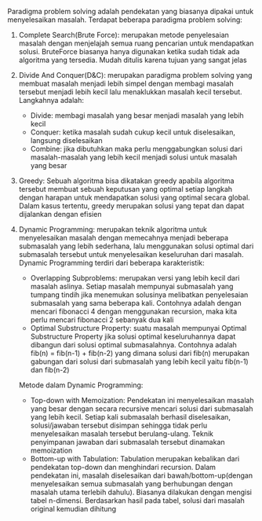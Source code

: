 Paradigma problem solving adalah pendekatan yang biasanya dipakai untuk menyelesaikan masalah. Terdapat beberapa paradigma problem solving:
1. Complete Search(Brute Force): merupakan metode penyelesaian masalah dengan menjelajah semua ruang pencarian untuk mendapatkan solusi. BruteForce biasanya hanya digunakan ketika sudah tidak ada algoritma yang tersedia. Mudah ditulis karena tujuan yang sangat jelas
2. Divide And Conquer(D&C): merupakan paradigma problem solving yang membuat masalah menjadi lebih simpel dengan membagi masalah tersebut menjadi lebih kecil lalu menaklukkan masalah kecil tersebut. Langkahnya adalah:
    - Divide: membagi masalah yang besar menjadi masalah yang lebih kecil
    - Conquer: ketika masalah sudah cukup kecil untuk diselesaikan, langsung diselesaikan
    - Combine: jika dibutuhkan maka perlu menggabungkan solusi dari masalah-masalah yang lebih kecil menjadi solusi untuk masalah yang besar
3. Greedy: Sebuah algoritma bisa dikatakan greedy apabila algoritma tersebut membuat sebuah keputusan yang optimal setiap langkah dengan harapan untuk mendapatkan solusi yang optimal secara global. Dalam kasus tertentu, greedy merupakan solusi yang tepat dan dapat dijalankan dengan efisien
4. Dynamic Programming: merupakan teknik algoritma untuk menyelesaikan masalah dengan memecahnya menjadi beberapa submasalah yang lebih sederhana, lalu menggunakan solusi optimal dari submasalah tersebut untuk menyelesaikan keseluruhan dari masalah. Dynamic Programming terdiri dari beberapa karakteristik:
    - Overlapping Subproblems: merupakan versi yang lebih kecil dari masalah aslinya. Setiap masalah mempunyai submasalah yang tumpang tindih jika menemukan solusinya melibatkan penyelesaian submasalah yang sama beberapa kali. Contohnya adalah dengan mencari fibonacci 4 dengan menggunakan recursion, maka kita perlu mencari fibonacci 2 sebanyak dua kali
    - Optimal Substructure Property: suatu masalah mempunyai Optimal Substructure Property jika solusi optimal keseluruhannya dapat dibangun dari solusi optimal submasalahnya. Contohnya adalah fib(n) = fib(n-1) + fib(n-2) yang dimana solusi dari fib(n) merupakan gabungan dari solusi dari submasalah yang lebih kecil yaitu fib(n-1) dan fib(n-2)

    Metode dalam Dynamic Programming:
    - Top-down with Memoization: Pendekatan ini menyelesaikan masalah yang besar dengan secara recursive mencari solusi dari submasalah yang lebih kecil. Setiap kali submasalah berhasil diselesaikan, solusi/jawaban tersebut disimpan sehingga tidak perlu menyelesaikan masalah tersebut berulang-ulang. Teknik penyimpanan jawaban dari submasalah tersebut dinamakan memoization
    - Bottom-up with Tabulation: Tabulation merupakan kebalikan dari pendekatan top-down dan menghindari recursion. Dalam pendekatan ini, masalah diselesaikan dari bawah/bottom-up(dengan menyelesaikan semua submasalah yang berhubungan dengan masalah utama terlebih dahulu). Biasanya dilakukan dengan mengisi tabel n-dimensi. Berdasarkan hasil pada tabel, solusi dari masalah original kemudian dihitung
